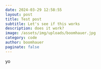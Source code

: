 ```yaml
---
date: 2024-03-29 12:58:55
layout: post
title: Test post
subtitle: Let's see if this works
description: does it work?
image: /assets/img/uploads/boomhauer.jpg
category: code
author: boomhauer
paginate: false
---
```

yo